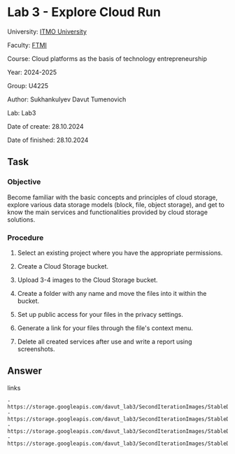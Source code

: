 # Lab 3 - Explore Cloud Run

University: [ITMO University](https://itmo.ru)

Faculty: [FTMI](https://ftmi.itmo.ru)

Course: Cloud platforms as the basis of technology entrepreneurship

Year: 2024-2025

Group: U4225

Author: Sukhankulyev Davut Tumenovich

Lab: Lab3

Date of create: 28.10.2024

Date of finished: 28.10.2024

## Task

### Objective
Become familiar with the basic concepts and principles of cloud storage, explore various data storage models (block, file, object storage), and get to know the main services and functionalities provided by cloud storage solutions.

### Procedure

1. Select an existing project where you have the appropriate permissions.

2. Create a Cloud Storage bucket.

3. Upload 3-4 images to the Cloud Storage bucket.

4. Create a folder with any name and move the files into it within the bucket.

5. Set up public access for your files in the privacy settings.

6. Generate a link for your files through the file's context menu.

7. Delete all created services after use and write a report using screenshots.

## Answer

links
```
- https://storage.googleapis.com/davut_lab3/SecondIterationImages/StableDiffusion_SpidermanMoscow.jpg
- https://storage.googleapis.com/davut_lab3/SecondIterationImages/StableDiffusion_SovietBearMishaMoon.jpg
- https://storage.googleapis.com/davut_lab3/SecondIterationImages/StableDiffusion_OMG.jpg
- https://storage.googleapis.com/davut_lab3/SecondIterationImages/StableDiffusion_BitcoinTreasure.jpg
```